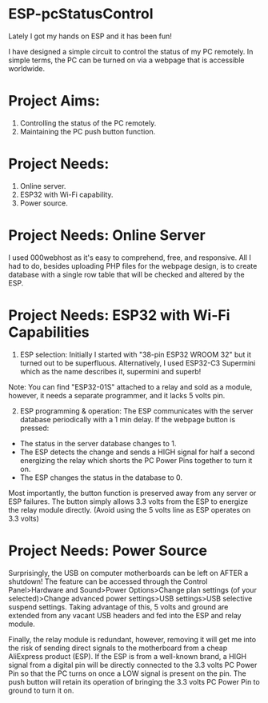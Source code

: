 # ESP-pcStatusControl

Lately I got my hands on ESP and it has been fun!

I have designed a simple circuit to control the status of my PC remotely. In simple terms, the PC can be turned on via a webpage that is accessible worldwide.

# Project Aims:
1. Controlling the status of the PC remotely.
2. Maintaining the PC push button function.

# Project Needs:
1. Online server.
2. ESP32 with Wi-Fi capability.
3. Power source.

# Project Needs: Online Server
I used 000webhost as it's easy to comprehend, free, and responsive. All I had to do, besides uploading PHP files for the webpage design, is to create database with a single row table that will be checked and altered by the ESP.

# Project Needs: ESP32 with Wi-Fi Capabilities
1. ESP selection:
Initially I started with "38-pin ESP32 WROOM 32" but it turned out to be superfluous. Alternatively, I used ESP32-C3 Supermini which as the name describes it, supermini and superb!

Note: You can find "ESP32-01S" attached to a relay and sold as a module, however, it needs a separate programmer, and it lacks 5 volts pin.

2. ESP programming & operation:
The ESP communicates with the server database periodically with a 1 min delay. If the webpage button is pressed:
- The status in the server database changes to 1.
- The ESP detects the change and sends a HIGH signal for half a second energizing the relay which shorts the PC Power Pins together to turn it on.
- The ESP changes the status in the database to 0.

Most importantly, the button function is preserved away from any server or ESP failures. The button simply allows 3.3 volts from the ESP to energize the relay module directly. (Avoid using the 5 volts line as ESP operates on 3.3 volts)

# Project Needs: Power Source
Surprisingly, the USB on computer motherboards can be left on AFTER a shutdown! The feature can be accessed through the Control Panel>Hardware and Sound>Power Options>Change plan settings (of your selected)>Change advanced power settings>USB settings>USB selective suspend settings.
Taking advantage of this, 5 volts and ground are extended from any vacant USB headers and fed into the ESP and relay module.


Finally, the relay module is redundant, however, removing it will get me into the risk of sending direct signals to the motherboard from a cheap AliExpress product (ESP). If the ESP is from a well-known brand, a HIGH signal from a digital pin will be directly connected to the 3.3 volts PC Power Pin so that the PC turns on once a LOW signal is present on the pin. The push button will retain its operation of bringing the 3.3 volts PC Power Pin to ground to turn it on.

